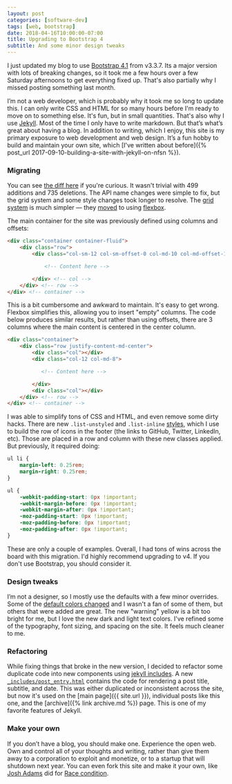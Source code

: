 ```yaml
---
layout: post
categories: [software-dev]
tags: [web, bootstrap]
date: 2018-04-16T10:00:00-07:00
title: Upgrading to Bootstrap 4
subtitle: And some minor design tweaks
---
```


I just updated my blog to use [Bootstrap 4.1](https://blog.getbootstrap.com/2018/04/09/bootstrap-4-1/) from v3.3.7. Its a major version with lots of breaking changes, so it took me a few hours over a few Saturday afternoons to get everything fixed up. That's also partially why I missed posting something last month.

<!--excerpt-->

I’m not a web developer, which is probably why it took me so long to update this. I can only write CSS and HTML for so many hours before I'm ready to move on to something else. It's fun, but in small quantities. That's also why I use [Jekyll](https://jekyllrb.com). Most of the time I only have to write markdown. But that’s what’s great about having a blog. In addition to writing, which I enjoy, this site is my primary exposure to web development and web design. It’s a fun hobby to build and maintain your own site, which [I've written about before]({% post_url 2017-09-10-building-a-site-with-jekyll-on-nfsn %}).

### Migrating

You can see [the diff here](https://github.com/jessesquires/jessesquires.com/pull/75/files) if you're curious. It wasn't  trivial with 499 additions and 735 deletions. The API name changes were simple to fix, but the grid system and some style changes took longer to resolve. The [grid system](https://getbootstrap.com/docs/4.1/layout/grid/) is much simpler &mdash; they [moved](https://getbootstrap.com/docs/4.1/migration/#grid-system) to using [flexbox](https://developer.mozilla.org/en-US/docs/Web/CSS/CSS_Flexible_Box_Layout/Basic_Concepts_of_Flexbox).

The main container for the site was previously defined using columns and offsets:

```html
<div class="container container-fluid">
    <div class="row">
        <div class="col-sm-12 col-sm-offset-0 col-md-10 col-md-offset-1 col-lg-10 col-lg-offset-1">

            <!-- Content here -->

        </div> <!-- col -->
    </div> <!-- row -->
</div> <!-- container -->
```

This is a bit cumbersome and awkward to maintain. It's easy to get wrong. Flexbox simplifies this, allowing you to insert "empty" columns. The code below produces similar results, but rather than using offsets, there are 3 columns where the main content is centered in the center column.

```html
<div class="container">
    <div class="row justify-content-md-center">
        <div class="col"></div>
        <div class="col-12 col-md-8">

           <!-- Content here -->

        </div>
        <div class="col"></div>
    </div> <!-- row -->
</div> <!-- container -->
```

I was able to simplify tons of CSS and HTML, and even remove some dirty hacks. There are new `.list-unstyled` and `.list-inline` [styles](https://getbootstrap.com/docs/4.0/content/typography/#lists), which I use to build the row of icons in the footer (the links to GitHub, Twitter, LinkedIn, etc). Those are placed in a row and column with these new classes applied. But previously, it required doing:

```css
ul li {
    margin-left: 0.25rem;
    margin-right: 0.25rem;
}

ul {
    -webkit-padding-start: 0px !important;
    -webkit-margin-before: 0px !important;
    -webkit-margin-after: 0px !important;
    -moz-padding-start: 0px !important;
    -moz-padding-before: 0px !important;
    -moz-padding-after: 0px !important;
}
```

These are only a couple of examples. Overall, I had tons of wins across the board with this migration. I'd highly recommend upgrading to v4. If you don't use Bootstrap, you should consider it.

### Design tweaks

I’m not a designer, so I mostly use the defaults with a few minor overrides. Some of the [default colors changed](https://getbootstrap.com/docs/4.1/utilities/colors/) and I wasn't a fan of some of them, but others that were added are great. The new "warning" yellow is a bit too bright for me, but I love the new dark and light text colors. I've refined some of the typography, font sizing, and spacing on the site. It feels much cleaner to me.

### Refactoring

While fixing things that broke in the new version, I decided to refactor some duplicate code into new components using [jekyll includes](https://jekyllrb.com/docs/templates/#includes). A new [`_includes/post_entry.html`](https://github.com/jessesquires/jessesquires.com/blob/master/_includes/post_entry.html) contains the code for rendering a post title, subtitle, and date. This was either duplicated or inconsistent across the site, but now it's used on the [main page]({{ site.url }}), individual posts like this one, and the [archive]({% link archive.md %}) page. This is one of my favorite features of Jekyll.

### Make your own

If you don’t have a blog, you should make one. Experience the open web. Own and control all of your thoughts and writing, rather than give them away to a corporation to exploit and monetize, or to a startup that will shutdown next year. You can even fork this site and make it your own, like [Josh Adams](https://twitter.com/vermont42/status/983135699493830656) did for [Race condition](http://racecondition.software/blog/programmatic-layout/).
